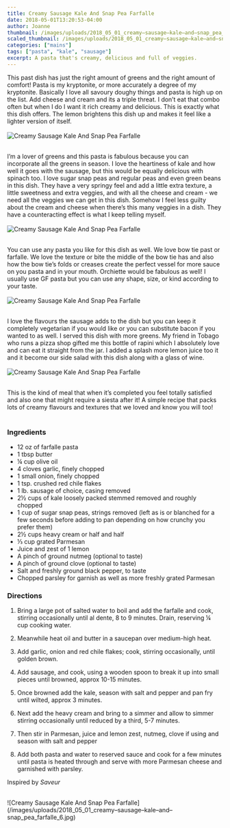 ```yaml
---
title: Creamy Sausage Kale And Snap Pea Farfalle
date: 2018-05-01T13:20:53-04:00
author: Joanne
thumbnail: /images/uploads/2018_05_01_creamy–sausage–kale–and–snap_pea_farfalle_1.jpg
scaled_thumbnail: /images/uploads/2018_05_01_creamy–sausage–kale–and–snap_pea_farfalle_0.jpg
categories: ["mains"]
tags: ["pasta", "kale", "sausage"]
excerpt: A pasta that's creamy, delicious and full of veggies. 
---
```


This past dish has just the right amount of greens and the right amount of comfort! Pasta is my kryptonite, or more accurately a degree of my kryptonite. Basically I love all savoury doughy things and pasta is high up on the list. Add cheese and cream and its a triple threat. I don’t eat that combo often but when I do I want it rich creamy and delicious. This is exactly what this dish offers. The lemon brightens this dish up and makes it feel like a lighter version of itself.
</br>
</br>
![Creamy Sausage Kale And Snap Pea Farfalle](/images/uploads/2018_05_01_creamy–sausage–kale–and–snap_pea_farfalle_2.jpg)
</br>
</br>

I’m a lover of greens and this pasta is fabulous because you can incorporate all the greens in season. I love the heartiness of kale and how well it goes with the sausage, but this would be equally delicious with spinach too. I love sugar snap peas and regular peas and even green beans in this dish. They have a very springy feel and add a little extra texture, a little sweetness and extra veggies, and with all the cheese and cream - we need all the veggies we can get in this dish. Somehow I feel less guilty about the cream and cheese when there’s this many veggies in a dish. They have a counteracting effect is what I keep telling myself.
</br>
</br>
![Creamy Sausage Kale And Snap Pea Farfalle](/images/uploads/2018_05_01_creamy–sausage–kale–and–snap_pea_farfalle_3.jpg)
</br>
</br>

You can use any pasta you like for this dish as well. We love bow tie past or farfalle. We love the texture or bite the middle of the bow tie has and also how the bow tie’s folds or creases create the perfect vessel for more sauce on you pasta and in your mouth. Orchiette would be fabulous as well! I usually use GF pasta but you can use any shape, size, or kind according to your taste.
</br>
</br>
![Creamy Sausage Kale And Snap Pea Farfalle](/images/uploads/2018_05_01_creamy–sausage–kale–and–snap_pea_farfalle_4.jpg)
</br>
</br>

I love the flavours the sausage adds to the dish but you can keep it completely vegetarian if you would like or you can substitute bacon if you wanted to as well. I served this dish with more greens. My friend in Tobago who runs a pizza shop gifted me this bottle of rapini which I absolutely love and can eat it straight from the jar. I added a splash more lemon juice too it and it become our side salad with this dish along with a glass of wine.
</br>
</br>
![Creamy Sausage Kale And Snap Pea Farfalle](/images/uploads/2018_05_01_creamy–sausage–kale–and–snap_pea_farfalle_5.jpg)
</br>
</br>

This is the kind of meal that when it’s completed you feel totally satisfied and also one that might require a siesta after it! A simple recipe that packs lots of creamy flavours and textures that we loved and know you will too!
</br>
</br>

### Ingredients

* <span itemprop="ingredients">12 oz of farfalle pasta</span>
* <span itemprop="ingredients">1 tbsp butter</span>
* <span itemprop="ingredients">&frac14; cup olive oil</span>
* <span itemprop="ingredients">4 cloves garlic, finely chopped</span>
* <span itemprop="ingredients">1 small onion, finely chopped</span>
* <span itemprop="ingredients">1 tsp. crushed red chile flakes</span>
* <span itemprop="ingredients">1 lb. sausage of choice, casing removed</span>
* <span itemprop="ingredients">2&frac12; cups of kale loosely packed stemmed removed and roughly chopped</span>
* <span itemprop="ingredients">1 cup of sugar snap peas, strings removed (left as is or blanched for a few seconds before adding to pan depending on how crunchy you prefer them)</span>
* <span itemprop="ingredients">2&frac12; cups heavy cream or half and half</span>
* <span itemprop="ingredients">&frac13; cup grated Parmesan</span>
* <span itemprop="ingredients">Juice and zest of 1 lemon</span>
* <span itemprop="ingredients">A pinch of ground nutmeg (optional to taste)</span>
* <span itemprop="ingredients">A pinch of ground clove (optional to taste)</span>
* <span itemprop="ingredients">Salt and freshly ground black pepper, to taste</span>
* <span itemprop="ingredients">Chopped parsley for garnish as well as more freshly grated Parmesan</span>


### Directions

1. Bring a large pot of salted water to boil and add the farfalle and cook, stirring occasionally until al dente, 8 to 9 minutes. Drain, reserving &frac14; cup cooking water.

1. Meanwhile heat oil and butter in a saucepan over medium-high heat.

1. Add garlic, onion and red chile flakes; cook, stirring occasionally, until golden brown.

1. Add sausage, and cook, using a wooden spoon to break it up into small pieces until browned, approx 10-15 minutes.

1. Once browned add the kale, season with salt and pepper and pan fry until wilted, approx 3 minutes.

1. Next add the heavy cream and bring to a simmer and allow to simmer stirring occasionally until reduced by a third, 5-7 minutes.

1. Then stir in Parmesan, juice and lemon zest, nutmeg, clove if using and season with salt and pepper

1. Add both pasta and water to reserved sauce and cook for a few minutes until pasta is heated through and serve with more Parmesan cheese and garnished with parsley.

Inspired by _Saveur_

</br>
![Creamy Sausage Kale And Snap Pea Farfalle](/images/uploads/2018_05_01_creamy–sausage–kale–and–snap_pea_farfalle_6.jpg)
